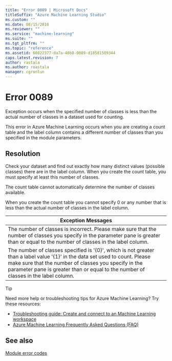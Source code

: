 ```yaml
---
title: "Error 0089 | Microsoft Docs"
titleSuffix: "Azure Machine Learning Studio"
ms.custom: ""
ms.date: 08/15/2016
ms.reviewer: ""
ms.service: "machine-learning"
ms.suite: ""
ms.tgt_pltfrm: ""
ms.topic: "reference"
ms.assetid: 60822377-da7a-40b8-0089-d185d1509344
caps.latest.revision: 7
author: rastala
ms.author: roastala
manager: cgronlun
---
```

# Error 0089  
 Exception occurs when the specified number of classes is less than the actual number of classes in a dataset used for counting.  
  
 This error in Azure Machine Learning occurs when you are creating a count table and the label column contains a different number of classes than you specified in the module parameters.  
  
## Resolution  
 Check your dataset and find out exactly how many distinct values (possible classes) there are in the label column. When you create the count table, you must specify at least this number of classes.  
  
 The count table cannot automatically determine the number of classes available.  
  
 When you create the count table you cannot specify 0 or any number that is less than the actual number of classes in the label column.  
  
|Exception Messages|  
|------------------------|  
|The number of classes is incorrect. Please make sure that the number of classes you specify in the parameter pane is greater than or equal to the number of classes in the label column.|  
|The number of classes specified is '{0}', which is not greater than a label value '{1}' in the data set used to count. Please make sure that the number of classes you specify in the parameter pane is greater than or equal to the number of classes in the label column.|  
  
 > [!TIP]
 >  Need more help or troubleshooting tips for Azure Machine Learning? Try these resources:  
 >  
 >  -  [Troubleshooting guide: Create and connect to an Machine Learning workspace](https://azure.microsoft.com/documentation/articles/machine-learning-troubleshooting-creating-ml-workspace/)  
 >  -  [Azure Machine Learning Frequently Asked Questions (FAQ)](https://azure.microsoft.com/documentation/articles/machine-learning/studio/faq/)  
  
## See also  
 [Module error codes](../machine-learning-module-error-codes.md)